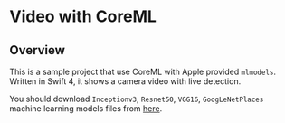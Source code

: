 # Video with CoreML

## Overview

This is a sample project that use CoreML with Apple provided `mlmodels`. Written in Swift 4, it shows a camera video with live detection.

You should download `Inceptionv3`, `Resnet50`, `VGG16`, `GoogLeNetPlaces` machine learning models files from [here](https://developer.apple.com/machine-learning).
